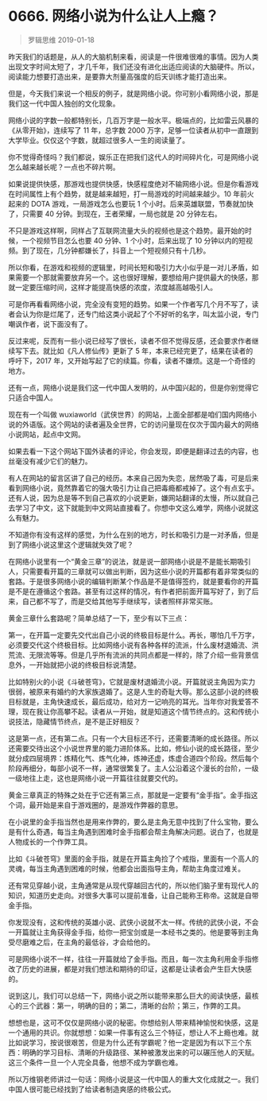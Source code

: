 # 0666. 网络小说为什么让人上瘾？
> 罗辑思维
2019-01-18

昨天我们的话题是，从人的大脑机制来看，阅读是一件很难很难的事情。因为人类出现文字时间太短了，才几千年，我们还没有进化出适应阅读的大脑硬件。所以，阅读能力想要打造出来，是要靠大剂量高强度的后天训练才能打造出来。

但是，今天我们来说一个相反的例子，就是网络小说。你可别小看网络小说，那是我们这一代中国人独创的文化现象。

网络小说的字数一般都特别长，几百万字是一般水平。极端点的，比如雷云风暴的《从零开始》，连续写了 11 年，总字数 2000 万字，足够一位读者从初中一直跟到大学毕业。仅仅这个字数，就超过很多人一生的阅读量了。

你不觉得奇怪吗？我们都说，娱乐正在把我们这代人的时间碎片化，可是网络小说怎么越来越长呢？一点也不碎片啊。

如果说提供快感，那游戏也提供快感，快感程度绝对不输网络小说。但是你看游戏在时间属性上有个趋势，就是越来越短，打一局游戏的时间越来越少。10 年前火起来的 DOTA 游戏，一局游戏怎么也要玩 1 个小时。后来英雄联盟，节奏就加快了，只需要 40 分钟。到现在，王者荣耀，一局也就是 20 分钟左右。

不只是游戏这样啊，同样占了互联网流量大头的视频也是这个趋势。最开始的时候，一个视频节目怎么也要 40 分钟、1 个小时，后来出现了 10 分钟以内的短视频。到了现在，几分钟都嫌长了，抖音上一个短视频只有十几秒。

所以你看，在游戏和视频的逻辑里，时间长短和吸引力大小似乎是一对儿矛盾，如果需要一个那就需要放弃另一个。这也很好理解，要想给用户提供最大的快感，那就一定要压缩时间，这样才能提高快感的浓度，浓度越高越吸引人。

可是你再看看网络小说，完全没有变短的趋势。如果一个作者写几个月不写了，读者会认为你是烂尾了，还专门给这类小说起了个不好听的名字，叫太监小说，专门嘲讽作者，说下面没有了。

反过来呢，反而有一些小说已经写了很长，读者不但不觉得反感，还会要求作者继续写下去。就比如《凡人修仙传》更新了 5 年，本来已经完更了，结果在读者的呼吁下，2017 年，又开始写起了它的续篇。你看，读者不嫌烦。这是一个奇怪的地方。

还有一点，网络小说是我们这一代中国人发明的，从中国兴起的，但是你别觉得它只适合中国人。

现在有一个叫做 wuxiaworld（武侠世界）的网站，上面全部都是咱们国内网络小说的外语版。这个网站的读者遍及全世界，它的访问量现在仅次于国内最大的网络小说网站，起点中文网。

如果去看一下这个网站下国外读者的评论，你会发现，即便是翻译过去的内容，也丝毫没有减少它们的魅力。

有人在网站的留言区讲了自己的经历。本来自己因为失恋，居然吸了毒，可是后来看到网络小说，竟然靠着它的强大吸引力让自己把毒瘾都戒掉了。这个有点玄乎。还有人说，因为总是等不到自己喜欢的小说更新，嫌网站翻译的太慢，所以就自己去学习了中文，这下就能到中文网站直接看了。你想中文这么难学，网络小说就这么有魅力。

不知道你有没有这样的感觉，为什么在别的地方，时长和吸引力是一对矛盾，但是到了网络小说这里这个逻辑就失效了呢？

在网络小说里有一个“黄金三章”的说法，就是说一部网络小说是不是能长期吸引人，只需要看开篇的三章就可以做出判断，因为这些小说的开篇都有着非常类似的套路。于是很多网络小说的编辑判断某个作品是不是值得签约，就是要看你的开篇是不是在遵循这个套路。甚至有过这样的情况，有作者把前面开篇写好了，到了后来，自己都不写了，而是交给其他写手继续写，读者照样非常买账。

黄金三章什么套路呢？简单总结了一下，至少有以下三点：

第一，在开篇一定要先交代出自己小说的终极目标是什么。再长，哪怕几千万字，必须要交代这个终极目标。比如网络小说有各种各样的流派，什么废材退婚流、洪荒流、无限流等等。但是几乎所有流派的共同点都是一样的，除了介绍一些背景信息外，一开始就把小说的终极目标说清楚。

比如特别火的小说《斗破苍穹》，它就是废材退婚流小说。开篇就说主角因为实力很弱，被原来有婚约的大家族退婚了。这是人生的奇耻大辱。那么这部小说的终极目标就是，主角快速成长，最后成功，给对方一记响亮的耳光。当年你对我爱答不理，现在我让你高攀不起。读者从一开始，就是知道这个情节终点的。这和传统小说技法，隐藏情节终点，是不是正好相反？

这是第一点，还有第二点。只有一个大目标还不行，还需要清晰的成长路径。所以还需要交待出这个小说世界里的能力进阶体系。比如，修仙小说的成长路径，至少就分成四层境界：炼精化气、炼气化神，炼神还虚，炼虚合道四个阶段。然后每个阶段再细分，每部小说不一样，通常很繁复了。主人公沿着这个漫长的台阶，一级一级地往上走，这也是网络小说一开篇往往就要交代的。

黄金三章真正的特殊之处在于它还有第三点，那就是一定要有“金手指”。金手指这个词，最开始是来自于游戏圈的，是游戏作弊器的意思。

在小说里的金手指当然也是用来作弊的，要么是主角无意中找到了什么宝物，要么是有什么奇遇，每当主角遇到困难时金手指都会帮主角解决问题。说白了，也就是人物成长的一个作弊工具。

比如《斗破苍穹》里面的金手指，就是在开篇主角捡了个戒指，里面有一个高人的灵魂，每当主角遇到困难的时候，他都会出面指导主角，帮助主角度过难关。

还有常见穿越小说，主角通常是从现代穿越回古代的，所以他们脑子里有现代人的知识，知道历史走向。对很多大事可以提前准备，让自己能称王称帝。这就是自带金手指。

你发现没有，这和传统的英雄小说、武侠小说就不太一样。传统的武侠小说，不会一开篇就让主角获得金手指，给你一把宝剑或是一本经书之类的。他是要等到主角受尽磨难之后，在主角的最低谷，才会给他的。

可是网络小说不一样，往往一开篇就给了金手指。而且，每一次主角利用金手指修改了历史的进展，都是对我们想法和期待的印证，这都是让读者会产生巨大快感的。

说到这儿，我们可以总结一下，网络小说之所以能带来那么巨大的阅读快感，最核心的三个武器：第一，明确的目的；第二，清晰的台阶；第三，作弊的工具。

想想也是，这可不仅仅是网络小说的秘密。你想给别人带来精神愉悦和快感，这是一个通用的共识。你就想想：如果一件事有这么三个特征，想让人不上瘾也难。就比如说学习，按说很艰苦，但是为什么还有学霸呢？他一定是因为有以下三个东西：明确的学习目标、清晰的升级路径、某种被激发出来的可以碾压他人的天赋。这三个条件一旦一个人完全具备，他想不成为学霸也难。

所以万维钢老师讲过一句话：网络小说是这一代中国人的重大文化成就之一。我们中国人很可能已经找到了给读者制造爽感的终极公式。





